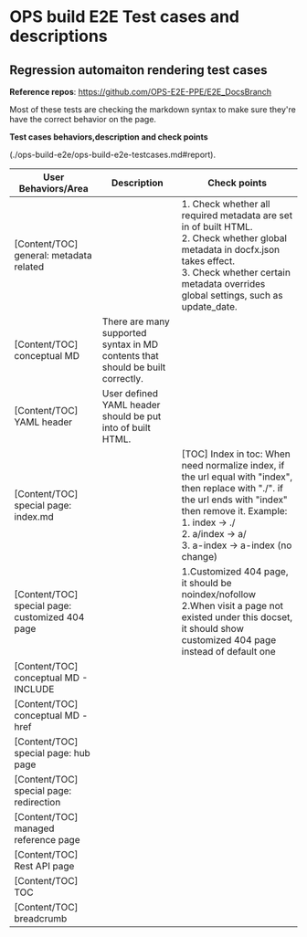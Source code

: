 # OPS build E2E Test cases and descriptions

## Regression automaiton rendering test cases

**Reference repos**: https://github.com/OPS-E2E-PPE/E2E_DocsBranch

Most of these tests are checking the markdown syntax to make sure they're have the correct behavior on the page. 

**Test cases behaviors,description and check points**

(./ops-build-e2e/ops-build-e2e-testcases.md#report).

|User Behaviors/Area|Description|Check points|
|---------------------------|---------------------------|---------------------------------------|
|[Content/TOC] general: metadata related||1. Check whether all required metadata are set in <head> of built HTML. <br/>2. Check whether global metadata in docfx.json takes effect. <br/>3. Check whether certain metadata overrides global settings, such as update_date.|
|[Content/TOC] conceptual MD|There are many supported syntax in MD contents that should be built correctly.||
|[Content/TOC] YAML header|User defined YAML header should be put into <head> of built HTML.||
|[Content/TOC] special page: index.md||[TOC] Index in toc: When need normalize index, if the url equal with "index", then replace with "./". if the url ends with "index" then remove it. Example:<br/> 1. index -> ./<br/> 2. a/index -> a/ <br/>3. a-index -> a-index (no change)|
|[Content/TOC] special page: customized 404 page||1.Customized 404 page, it should be noindex/nofollow <br/>2.When visit a page not existed under this docset, it should show customized 404 page instead of default one|
|[Content/TOC] conceptual MD - INCLUDE|||
|[Content/TOC] conceptual MD - href|||
|[Content/TOC] special page: hub page|||
|[Content/TOC] special page: redirection|||
|[Content/TOC] managed reference page|||
|[Content/TOC] Rest API page|||
|[Content/TOC] TOC|||
|[Content/TOC] breadcrumb|||
